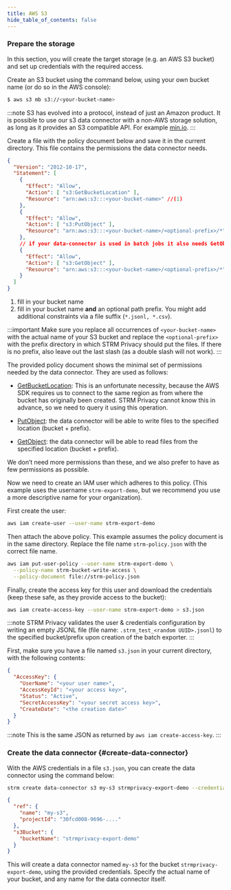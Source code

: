 ```yaml
---
title: AWS S3
hide_table_of_contents: false
---
```


### Prepare the storage

In this section, you will create the target storage (e.g. an AWS S3 bucket)
and set up credentials with the required access.

Create an S3 bucket using the command below, using your own bucket name
(or do so in the AWS console):

```sh
$ aws s3 mb s3://<your-bucket-name>
```

:::note
S3 has evolved into a protocol, instead of just an Amazon product. It is possible to use our s3 data connector with
a non-AWS storage solution, as long as it provides an S3 compatible API. For example [min.io](https://min.io).
:::


Create a file with the policy document below and save it in the current
directory. This file contains the permissions the data connector needs.

```json title=strm-policy.json
{
  "Version": "2012-10-17",
  "Statement": [
    {
      "Effect": "Allow",
      "Action": [ "s3:GetBucketLocation" ],
      "Resource": "arn:aws:s3:::<your-bucket-name>" //(1)
    },
    {
      "Effect": "Allow",
      "Action": [ "s3:PutObject" ],
      "Resource": "arn:aws:s3:::<your-bucket-name>/<optional-prefix>/*" //(2)
    },
    // if your data-connector is used in batch jobs it also needs GetObject rights
    {
      "Effect": "Allow",
      "Action": [ "s3:GetObject" ],
      "Resource": "arn:aws:s3:::<your-bucket-name>/<optional-prefix>/*" //(2)
    }
  ]
}
```

1. fill in your bucket name
2. fill in your bucket name **and** an optional path prefix. You might add additional constraints via a file suffix
   (`*.jsonl, *.csv`).

:::important
Make sure you replace all occurrences of `<your-bucket-name>` with the
actual name of your S3 bucket and replace the `<optional-prefix>` with
the prefix directory in which STRM Privacy should put the files. If there is no
prefix, also leave out the last slash (as a double slash will not work).
:::

The provided policy document shows the minimal set of permissions needed
by the data connector. They are used as follows:

- [GetBucketLocation](https://docs.aws.amazon.com/AmazonS3/latest/API/API_GetBucketLocation.html):
  This is an unfortunate necessity, because the AWS SDK requires us to
  connect to the same region as from where the bucket has originally
  been created. STRM Privacy cannot know this in advance, so we need
  to query it using this operation.

- [PutObject](https://docs.aws.amazon.com/AmazonS3/latest/API/API_PutObject.html):
  the data connector will be able to write files to the specified location
  (bucket + prefix).

- [GetObject](https://docs.aws.amazon.com/AmazonS3/latest/API/API_GetObject.html):
  the data connector will be able to read files from the specified location
  (bucket + prefix).

We don’t need more permissions than these, and we also prefer to have as
few permissions as possible.

Now we need to create an IAM user which adheres to this policy. (This
example uses the username `strm-export-demo`, but we recommend you use a
more descriptive name for your organization).

First create the user:

```sh
aws iam create-user --user-name strm-export-demo
```

Then attach the above policy. This example assumes the policy
document is in the same directory. Replace the file name
`strm-policy.json` with the correct file name.

```sh
aws iam put-user-policy --user-name strm-export-demo \
  --policy-name strm-bucket-write-access \
  --policy-document file://strm-policy.json
```

Finally, create the access key for this user and download the
credentials (keep these safe, as they provide access to the bucket):

```sh
aws iam create-access-key --user-name strm-export-demo > s3.json
````

:::note
STRM Privacy validates the user & credentials configuration by writing an empty JSONL file
(file name: `.strm_test_<random UUID>.jsonl`) to the specified
bucket/prefix upon creation of the batch exporter.
:::

First, make sure you have a file named `s3.json` in your current
directory, with the following contents:

```json title=s3.json
{
  "AccessKey": {
    "UserName": "<your user name>",
    "AccessKeyId": "<your access key>",
    "Status": "Active",
    "SecretAccessKey": "<your secret access key>",
    "CreateDate": "<the creation date>"
  }
}
```

:::note
This is the same JSON as returned by `aws iam create-access-key`.
:::
### Create the data connector {#create-data-connector}
With the AWS credentials in a file `s3.json`, you can
create the data connector using the command below:

```sh
strm create data-connector s3 my-s3 strmprivacy-export-demo --credentials-file=s3.json
```

```json
{
  "ref": {
    "name": "my-s3",
    "projectId": "30fcd008-9696-...."
  },
  "s3Bucket": {
    "bucketName": "strmprivacy-export-demo"
  }
}
```

This will create a data connector named `my-s3` for the bucket `strmprivacy-export-demo`,
using the provided credentials. Specify the actual name of your bucket, and any name for the
data connector itself.
